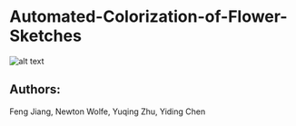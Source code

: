 # Automated-Colorization-of-Flower-Sketches

![alt text](https://raw.githubusercontent.com/fejiang23/Automated-Colorization-of-Flower-Sketches/result.png)


## Authors:
Feng Jiang, Newton Wolfe, Yuqing Zhu, Yiding Chen
